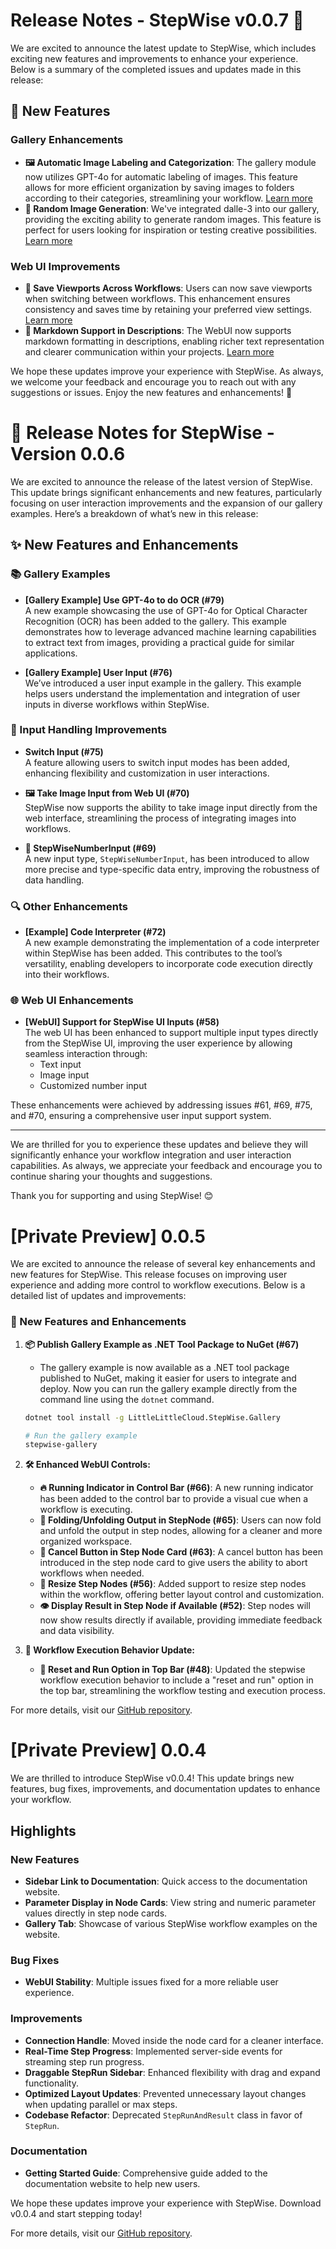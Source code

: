 # Release Notes - StepWise v0.0.7 🚀

We are excited to announce the latest update to StepWise, which includes exciting new features and improvements to enhance your experience. Below is a summary of the completed issues and updates made in this release:

## 🌟 New Features

### Gallery Enhancements
- **🖼️ Automatic Image Labeling and Categorization**: The gallery module now utilizes GPT-4o for automatic labeling of images. This feature allows for more efficient organization by saving images to folders according to their categories, streamlining your workflow. [Learn more](https://github.com/LittleLittleCloud/StepWise/issues/89)
- **🎨 Random Image Generation**: We've integrated dalle-3 into our gallery, providing the exciting ability to generate random images. This feature is perfect for users looking for inspiration or testing creative possibilities. [Learn more](https://github.com/LittleLittleCloud/StepWise/issues/86)

### Web UI Improvements
- **💾 Save Viewports Across Workflows**: Users can now save viewports when switching between workflows. This enhancement ensures consistency and saves time by retaining your preferred view settings. [Learn more](https://github.com/LittleLittleCloud/StepWise/issues/88)
- **📝 Markdown Support in Descriptions**: The WebUI now supports markdown formatting in descriptions, enabling richer text representation and clearer communication within your projects. [Learn more](https://github.com/LittleLittleCloud/StepWise/issues/83)

We hope these updates improve your experience with StepWise. As always, we welcome your feedback and encourage you to reach out with any suggestions or issues. Enjoy the new features and enhancements! 🎉

# 🎉 Release Notes for StepWise - Version 0.0.6

We are excited to announce the release of the latest version of StepWise. This update brings significant enhancements and new features, particularly focusing on user interaction improvements and the expansion of our gallery examples. Here’s a breakdown of what’s new in this release:

## ✨ New Features and Enhancements

### 📚 Gallery Examples

- **[Gallery Example] Use GPT-4o to do OCR (#79)**  
  A new example showcasing the use of GPT-4o for Optical Character Recognition (OCR) has been added to the gallery. This example demonstrates how to leverage advanced machine learning capabilities to extract text from images, providing a practical guide for similar applications.

- **[Gallery Example] User Input (#76)**  
  We’ve introduced a user input example in the gallery. This example helps users understand the implementation and integration of user inputs in diverse workflows within StepWise.

### 🔄 Input Handling Improvements

- **Switch Input (#75)**  
  A feature allowing users to switch input modes has been added, enhancing flexibility and customization in user interactions.

- **🖼️ Take Image Input from Web UI (#70)**  
  StepWise now supports the ability to take image input directly from the web interface, streamlining the process of integrating images into workflows.

- **🔢 StepWiseNumberInput (#69)**  
  A new input type, `StepWiseNumberInput`, has been introduced to allow more precise and type-specific data entry, improving the robustness of data handling.

### 🔍 Other Enhancements

- **[Example] Code Interpreter (#72)**  
  A new example demonstrating the implementation of a code interpreter within StepWise has been added. This contributes to the tool’s versatility, enabling developers to incorporate code execution directly into their workflows.

### 🌐 Web UI Enhancements

- **[WebUI] Support for StepWise UI Inputs (#58)**  
  The web UI has been enhanced to support multiple input types directly from the StepWise UI, improving the user experience by allowing seamless interaction through:
  - Text input
  - Image input
  - Customized number input

These enhancements were achieved by addressing issues #61, #69, #75, and #70, ensuring a comprehensive user input support system.

---

We are thrilled for you to experience these updates and believe they will significantly enhance your workflow integration and user interaction capabilities. As always, we appreciate your feedback and encourage you to continue sharing your thoughts and suggestions.

Thank you for supporting and using StepWise! 😊

# [Private Preview] 0.0.5

We are excited to announce the release of several key enhancements and new features for StepWise. This release focuses on improving user experience and adding more control to workflow executions. Below is a detailed list of updates and improvements:

### 🌟 New Features and Enhancements

1. **📦 Publish Gallery Example as .NET Tool Package to NuGet (#67)**
   - The gallery example is now available as a .NET tool package published to NuGet, making it easier for users to integrate and deploy. Now you can run the gallery example directly from the command line using the `dotnet` command.
   
    ```bash
    dotnet tool install -g LittleLittleCloud.StepWise.Gallery

    # Run the gallery example
    stepwise-gallery
    ```

2. **🛠 Enhanced WebUI Controls:**
   - **🔥 Running Indicator in Control Bar (#66)**: A new running indicator has been added to the control bar to provide a visual cue when a workflow is executing.
   - **📂 Folding/Unfolding Output in StepNode (#65)**: Users can now fold and unfold the output in step nodes, allowing for a cleaner and more organized workspace.
   - **🛑 Cancel Button in Step Node Card (#63)**: A cancel button has been introduced in the step node card to give users the ability to abort workflows when needed.
   - **📏 Resize Step Nodes (#56)**: Added support to resize step nodes within the workflow, offering better layout control and customization.
   - **👁️ Display Result in Step Node if Available (#52)**: Step nodes will now show results directly if available, providing immediate feedback and data visibility.

3. **🚀 Workflow Execution Behavior Update:**
   - **🔄 Reset and Run Option in Top Bar (#48)**: Updated the stepwise workflow execution behavior to include a "reset and run" option in the top bar, streamlining the workflow testing and execution process.

For more details, visit our [GitHub repository](https://github.com/LittleLittleCloud/StepWise).

# [Private Preview] 0.0.4
We are thrilled to introduce StepWise v0.0.4! This update brings new features, bug fixes, improvements, and documentation updates to enhance your workflow.

## Highlights

### New Features
- **Sidebar Link to Documentation**: Quick access to the documentation website.
- **Parameter Display in Node Cards**: View string and numeric parameter values directly in step node cards.
- **Gallery Tab**: Showcase of various StepWise workflow examples on the website.

### Bug Fixes
- **WebUI Stability**: Multiple issues fixed for a more reliable user experience.

### Improvements
- **Connection Handle**: Moved inside the node card for a cleaner interface.
- **Real-Time Step Progress**: Implemented server-side events for streaming step run progress.
- **Draggable StepRun Sidebar**: Enhanced flexibility with drag and expand functionality.
- **Optimized Layout Updates**: Prevented unnecessary layout changes when updating parallel or max steps.
- **Codebase Refactor**: Deprecated `StepRunAndResult` class in favor of `StepRun`.

### Documentation
- **Getting Started Guide**: Comprehensive guide added to the documentation website to help new users.

We hope these updates improve your experience with StepWise. Download v0.0.4 and start stepping today!

For more details, visit our [GitHub repository](https://github.com/LittleLittleCloud/StepWise).